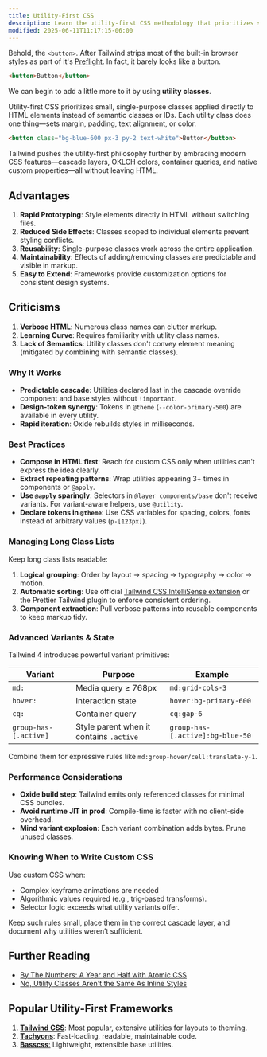 ```yaml
---
title: Utility-First CSS
description: Learn the utility-first CSS methodology that prioritizes small, single-purpose classes for rapid development
modified: 2025-06-11T11:17:15-06:00
---
```


Behold, the `<button>`. After Tailwind strips most of the built-in browser styles as part of it's [Preflight](https://tailwindcss.com/docs/preflight). In fact, it barely looks like a button.

```html tailwind
<button>Button</button>
```

We can begin to add a little more to it by using **utility classes**.

Utility-first CSS prioritizes small, single-purpose classes applied directly to HTML elements instead of semantic classes or IDs. Each utility class does one thing—sets margin, padding, text alignment, or color.

```html tailwind
<button class="bg-blue-600 px-3 py-2 text-white">Button</button>
```

Tailwind pushes the utility-first philosophy further by embracing modern CSS features—cascade layers, OKLCH colors, container queries, and native custom properties—all without leaving HTML.

## Advantages

1. **Rapid Prototyping**: Style elements directly in HTML without switching files.
2. **Reduced Side Effects**: Classes scoped to individual elements prevent styling conflicts.
3. **Reusability**: Single-purpose classes work across the entire application.
4. **Maintainability**: Effects of adding/removing classes are predictable and visible in markup.
5. **Easy to Extend**: Frameworks provide customization options for consistent design systems.

## Criticisms

1. **Verbose HTML**: Numerous class names can clutter markup.
2. **Learning Curve**: Requires familiarity with utility class names.
3. **Lack of Semantics**: Utility classes don't convey element meaning (mitigated by combining with semantic classes).

### Why It Works

- **Predictable cascade**: Utilities declared last in the cascade override component and base styles without `!important`.
- **Design-token synergy**: Tokens in `@theme` (`--color-primary-500`) are available in every utility.
- **Rapid iteration**: Oxide rebuilds styles in milliseconds.

### Best Practices

- **Compose in HTML first**: Reach for custom CSS only when utilities can't express the idea clearly.
- **Extract repeating patterns**: Wrap utilities appearing 3+ times in components or `@apply`.
- **Use `@apply` sparingly**: Selectors in `@layer components/base` don't receive variants. For variant-aware helpers, use `@utility`.
- **Declare tokens in `@theme`**: Use CSS variables for spacing, colors, fonts instead of arbitrary values (`p-[123px]`).

### Managing Long Class Lists

Keep long class lists readable:

1. **Logical grouping**: Order by layout → spacing → typography → color → motion.
2. **Automatic sorting**: Use official [Tailwind CSS IntelliSense extension](https://marketplace.visualstudio.com/items?itemName=bradlc.vscode-tailwindcss) or the Prettier Tailwind plugin to enforce consistent ordering.
3. **Component extraction**: Pull verbose patterns into reusable components to keep markup tidy.

### Advanced Variants & State

Tailwind 4 introduces powerful variant primitives:

| Variant               | Purpose                                 | Example                          |
| --------------------- | --------------------------------------- | -------------------------------- |
| `md:`                 | Media query ≥ 768px                     | `md:grid-cols-3`                 |
| `hover:`              | Interaction state                       | `hover:bg-primary-600`           |
| `cq:`                 | Container query                         | `cq:gap-6`                       |
| `group-has-[.active]` | Style parent when it contains `.active` | `group-has-[.active]:bg-blue-50` |

Combine them for expressive rules like `md:group-hover/cell:translate-y-1`.

### Performance Considerations

- **Oxide build step**: Tailwind emits only referenced classes for minimal CSS bundles.
- **Avoid runtime JIT in prod**: Compile-time is faster with no client-side overhead.
- **Mind variant explosion**: Each variant combination adds bytes. Prune unused classes.

### Knowing When to Write Custom CSS

Use custom CSS when:

- Complex keyframe animations are needed
- Algorithmic values required (e.g., trig‑based transforms).
- Selector logic exceeds what utility variants offer.

Keep such rules small, place them in the correct cascade layer, and document why utilities weren’t sufficient.

## Further Reading

- [By The Numbers: A Year and Half with Atomic CSS](https://johnpolacek.medium.com/by-the-numbers-a-year-and-half-with-atomic-css-39d75b1263b4)
- [No, Utility Classes Aren't the Same As Inline Styles](https://frontstuff.io/no-utility-classes-arent-the-same-as-inline-styles)

## Popular Utility-First Frameworks

1. [**Tailwind CSS**](https://tailwindcss.com/docs/utility-first): Most popular, extensive utilities for layouts to theming.
2. [**Tachyons**](https://tachyons.io/): Fast-loading, readable, maintainable code.
3. [**Basscss**:](https://basscss.com/) Lightweight, extensible base utilities.
